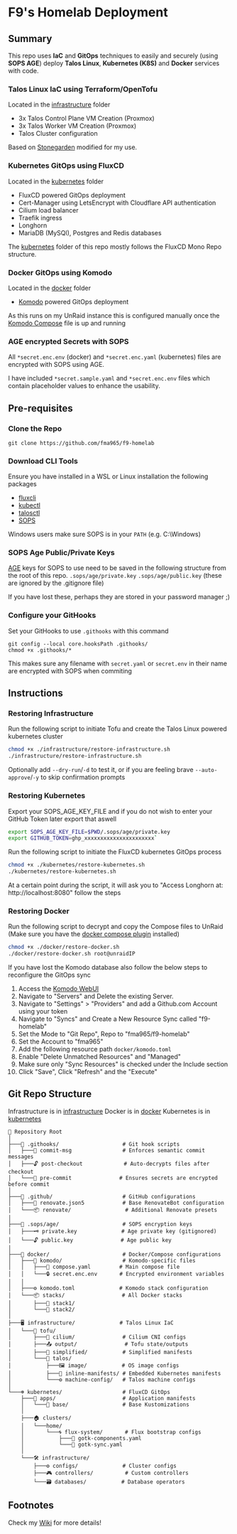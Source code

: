 # F9's Homelab Deployment

## Summary
This repo uses **IaC** and **GitOps** techniques to easily and securely (using **SOPS AGE**) deploy **Talos Linux**, **Kubernetes (K8S)** and **Docker** services with code.

### Talos Linux IaC using Terraform/OpenTofu
Located in the [infrastructure](infrastructure) folder
- 3x Talos Control Plane VM Creation (Proxmox)
- 3x Talos Worker VM Creation (Proxmox)
- Talos Cluster configuration

Based on [Stonegarden](https://blog.stonegarden.dev/articles/2024/08/talos-proxmox-tofu/) modified for my use.

###  Kubernetes GitOps using FluxCD
Located in the [kubernetes](kubernetes) folder
- FluxCD powered GitOps deployment
- Cert-Manager using LetsEncrypt with Cloudflare API authentication
- Cilium load balancer
- Traefik ingress
- Longhorn
- MariaDB (MySQl), Postgres and Redis databases

The [kubernetes](kubernetes) folder of this repo mostly follows the FluxCD Mono Repo structure.

### Docker GitOps using Komodo
Located in the [docker](docker) folder
- [Komodo](https://komo.do/) powered GitOps deployment

As this runs on my UnRaid instance this is configured manually once the [Komodo Compose](docker/komodo/) file is up and running

### AGE encrypted Secrets with SOPS
All `*secret.enc.env` (docker) and `*secret.enc.yaml` (kubernetes) files are encrypted with SOPS using AGE.

I have included `*secret.sample.yaml` and `*secret.enc.env` files which contain placeholder values to enhance the usability.

## Pre-requisites
### Clone the Repo
`git clone https://github.com/fma965/f9-homelab`

### Download CLI Tools
Ensure you have installed in a WSL or Linux installation the following packages
- [fluxcli](https://fluxcd.io/flux/cmd/)
- [kubectl](https://kubernetes.io/docs/tasks/tools/install-kubectl-linux/)
- [talosctl](https://www.talos.dev/v1.9/talos-guides/install/talosctl/) 
- [SOPS](https://github.com/getsops/sops/releases/latest)

Windows users make sure SOPS is in your `PATH` (e.g. C:\Windows)
### SOPS Age Public/Private Keys
[AGE](https://github.com/FiloSottile/age) keys for SOPS to use need to be saved in the following structure from the root of this repo.
`.sops/age/private.key` 
`.sops/age/public.key` 
(these are ignored by the .gitignore file)

If you have lost these, perhaps they are stored in your password manager ;)

### Configure your GitHooks
Set your GitHooks to use `.githooks` with this command
```
git config --local core.hooksPath .githooks/
chmod +x .githooks/*
```
This makes sure any filename with `secret.yaml` or `secret.env` in their name are encrypted with SOPS when commiting

## Instructions
### Restoring Infrastructure
Run the following script to initiate Tofu and create the Talos Linux powered kubernetes cluster

```bash
chmod +x ./infrastructure/restore-infrastructure.sh
./infrastructure/restore-infrastructure.sh
```
Optionally add `--dry-run`/`-d` to test it, or if you are feeling brave `--auto-approve`/`-y` to skip confirmation prompts

### Restoring Kubernetes
Export your SOPS_AGE_KEY_FILE and if you do not wish to enter your GitHub Token later export that aswell
```bash
export SOPS_AGE_KEY_FILE=$PWD/.sops/age/private.key
export GITHUB_TOKEN=ghp_xxxxxxxxxxxxxxxxxxxxxx`
```
Run the following script to initiate the FluxCD kubernetes GitOps process
```bash
chmod +x ./kubernetes/restore-kubernetes.sh
./kubernetes/restore-kubernetes.sh
```
At a certain point during the script, it will ask you to "Access Longhorn at: http://localhost:8080" follow the steps

### Restoring Docker
Run the following script to decrypt and copy the Compose files to UnRaid
(Make sure you have the [docker compose plugin](https://forums.unraid.net/topic/114415-plugin-docker-compose-manager/) installed)
```bash
chmod +x ./docker/restore-docker.sh
./docker/restore-docker.sh root@unraidIP
```
If you have lost the Komodo database also follow the below steps to reconfigure the GitOps sync
1. Access the [Komodo WebUI](https://komodo.f9.casa)
2. Navigate to "Servers" and Delete the existing Server.
3. Navigate to "Settings" > "Providers" and add a Github.com Account using your token
4. Navigate to "Syncs" and Create a New Resource Sync called "f9-homelab"
5. Set the Mode to "Git Repo", Repo to "fma965/f9-homelab"
6. Set the Account to "fma965"
7. Add the following resource path `docker/komodo.toml`
8. Enable "Delete Unmatched Resources" and "Managed"
9. Make sure only "Sync Resources" is checked under the Include section
10. Click "Save", Click "Refresh" and the "Execute"

## Git Repo Structure
Infrastructure is in [infrastructure](infrastructure)
Docker is in [docker](docker)
Kubernetes is in [kubernetes](kubernetes)
```
📁 Repository Root
│
├───🔧 .githooks/                    # Git hook scripts
│   ├───🐙 commit-msg                # Enforces semantic commit messages
│   ├───🔓 post-checkout             # Auto-decrypts files after checkout
│   └───🔐 pre-commit               # Ensures secrets are encrypted before commit
│
├───🤖 .github/                      # GitHub configurations
│   ├───🔄 renovate.json5            # Base RenovateBot configuration
│   └───📦 renovate/                 # Additional Renovate presets
│
├───🔑 .sops/age/                    # SOPS encryption keys
│   ├───🗝️ private.key              # Age private key (gitignored)
│   └───🔓 public.key               # Age public key
│
├───🐳 docker/                       # Docker/Compose configurations
│   ├───🦎 komodo/                   # Komodo-specific files
│   │   ├───📝 compose.yaml         # Main compose file
│   │   └───🔒 secret.enc.env       # Encrypted environment variables
│   │
│   ├───⚙️ komodo.toml              # Komodo stack configuration
│   └───📦 stacks/                  # All Docker stacks
│       ├───📁 stack1/
│       └───📁 stack2/
│
├───🖥️ infrastructure/              # Talos Linux IaC
│   └───🚀 tofu/
│       ├───🔗 cilium/               # Cilium CNI configs
│       ├───📤 output/               # Tofu state/outputs
│       ├───🔄 simplified/           # Simplified manifests
│       └───🤖 talos/
│           ├───🖼️ image/           # OS image configs
│           ├───📜 inline-manifests/ # Embedded Kubernetes manifests
│           └───⚙️ machine-config/   # Talos machine configs
│
└───☸️ kubernetes/                   # FluxCD GitOps
    ├───📱 apps/                     # Application manifests
    │   └───📌 base/                 # Base Kustomizations
    │
    ├───🏠 clusters/
    │   └───home/
    │       └───🌀 flux-system/       # Flux bootstrap configs
    │           ├───📜 gotk-components.yaml
    │           └───📜 gotk-sync.yaml
    │
    └───🛠️ infrastructure/
        ├───⚙️ configs/              # Cluster configs
        ├───🎮 controllers/          # Custom controllers
        └───🗃️ databases/           # Database operators
```

## Footnotes
Check my [Wiki](https://wiki.f9.casa) for more details!